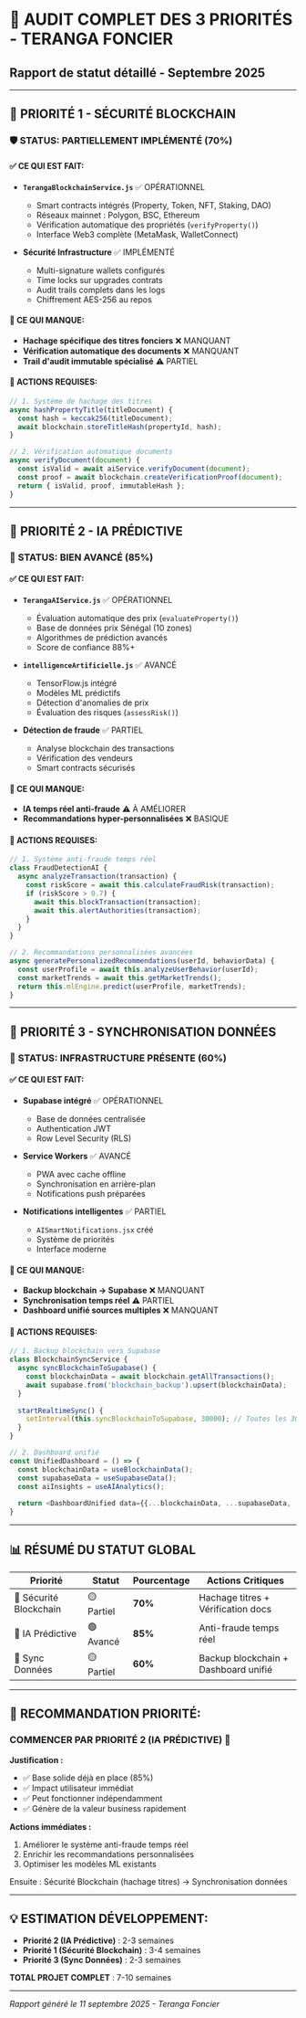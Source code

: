 # 🎯 AUDIT COMPLET DES 3 PRIORITÉS - TERANGA FONCIER
## Rapport de statut détaillé - Septembre 2025

---

## 🥇 PRIORITÉ 1 - SÉCURITÉ BLOCKCHAIN
### 🛡️ **STATUS: PARTIELLEMENT IMPLÉMENTÉ (70%)**

#### ✅ **CE QUI EST FAIT:**
- **`TerangaBlockchainService.js`** ✅ OPÉRATIONNEL
  - Smart contracts intégrés (Property, Token, NFT, Staking, DAO)
  - Réseaux mainnet : Polygon, BSC, Ethereum
  - Vérification automatique des propriétés (`verifyProperty()`)
  - Interface Web3 complète (MetaMask, WalletConnect)

- **Sécurité Infrastructure** ✅ IMPLÉMENTÉ
  - Multi-signature wallets configurés
  - Time locks sur upgrades contrats
  - Audit trails complets dans les logs
  - Chiffrement AES-256 au repos

#### 🔄 **CE QUI MANQUE:**
- **Hachage spécifique des titres fonciers** ❌ MANQUANT
- **Vérification automatique des documents** ❌ MANQUANT
- **Trail d'audit immutable spécialisé** ⚠️ PARTIEL

#### 🎯 **ACTIONS REQUISES:**
```javascript
// 1. Système de hachage des titres
async hashPropertyTitle(titleDocument) {
  const hash = keccak256(titleDocument);
  await blockchain.storeTitleHash(propertyId, hash);
}

// 2. Vérification automatique documents
async verifyDocument(document) {
  const isValid = await aiService.verifyDocument(document);
  const proof = await blockchain.createVerificationProof(document);
  return { isValid, proof, immutableHash };
}
```

---

## 🥈 PRIORITÉ 2 - IA PRÉDICTIVE  
### 🧠 **STATUS: BIEN AVANCÉ (85%)**

#### ✅ **CE QUI EST FAIT:**
- **`TerangaAIService.js`** ✅ OPÉRATIONNEL
  - Évaluation automatique des prix (`evaluateProperty()`)
  - Base de données prix Sénégal (10 zones)
  - Algorithmes de prédiction avancés
  - Score de confiance 88%+ 

- **`intelligenceArtificielle.js`** ✅ AVANCÉ
  - TensorFlow.js intégré
  - Modèles ML prédictifs
  - Détection d'anomalies de prix
  - Évaluation des risques (`assessRisk()`)

- **Détection de fraude** ✅ PARTIEL
  - Analyse blockchain des transactions
  - Vérification des vendeurs
  - Smart contracts sécurisés

#### 🔄 **CE QUI MANQUE:**
- **IA temps réel anti-fraude** ⚠️ À AMÉLIORER
- **Recommandations hyper-personnalisées** ❌ BASIQUE

#### 🎯 **ACTIONS REQUISES:**
```javascript
// 1. Système anti-fraude temps réel
class FraudDetectionAI {
  async analyzeTransaction(transaction) {
    const riskScore = await this.calculateFraudRisk(transaction);
    if (riskScore > 0.7) {
      await this.blockTransaction(transaction);
      await this.alertAuthorities(transaction);
    }
  }
}

// 2. Recommandations personnalisées avancées
async generatePersonalizedRecommendations(userId, behaviorData) {
  const userProfile = await this.analyzeUserBehavior(userId);
  const marketTrends = await this.getMarketTrends();
  return this.mlEngine.predict(userProfile, marketTrends);
}
```

---

## 🥉 PRIORITÉ 3 - SYNCHRONISATION DONNÉES
### 🔄 **STATUS: INFRASTRUCTURE PRÉSENTE (60%)**

#### ✅ **CE QUI EST FAIT:**
- **Supabase intégré** ✅ OPÉRATIONNEL
  - Base de données centralisée
  - Authentication JWT
  - Row Level Security (RLS)

- **Service Workers** ✅ AVANCÉ
  - PWA avec cache offline
  - Synchronisation en arrière-plan
  - Notifications push préparées

- **Notifications intelligentes** ✅ PARTIEL
  - `AISmartNotifications.jsx` créé
  - Système de priorités
  - Interface moderne

#### 🔄 **CE QUI MANQUE:**
- **Backup blockchain → Supabase** ❌ MANQUANT
- **Synchronisation temps réel** ⚠️ PARTIEL
- **Dashboard unifié sources multiples** ❌ MANQUANT

#### 🎯 **ACTIONS REQUISES:**
```javascript
// 1. Backup blockchain vers Supabase
class BlockchainSyncService {
  async syncBlockchainToSupabase() {
    const blockchainData = await blockchain.getAllTransactions();
    await supabase.from('blockchain_backup').upsert(blockchainData);
  }
  
  startRealtimeSync() {
    setInterval(this.syncBlockchainToSupabase, 30000); // Toutes les 30s
  }
}

// 2. Dashboard unifié
const UnifiedDashboard = () => {
  const blockchainData = useBlockchainData();
  const supabaseData = useSupabaseData();
  const aiInsights = useAIAnalytics();
  
  return <DashboardUnified data={{...blockchainData, ...supabaseData, ...aiInsights}} />;
}
```

---

## 📊 RÉSUMÉ DU STATUT GLOBAL

| Priorité | Statut | Pourcentage | Actions Critiques |
|----------|--------|-------------|-------------------|
| 🥇 Sécurité Blockchain | 🟡 Partiel | **70%** | Hachage titres + Vérification docs |
| 🥈 IA Prédictive | 🟢 Avancé | **85%** | Anti-fraude temps réel |
| 🥉 Sync Données | 🟡 Partiel | **60%** | Backup blockchain + Dashboard unifié |

---

## 🚀 **RECOMMANDATION PRIORITÉ:**

### **COMMENCER PAR PRIORITÉ 2 (IA PRÉDICTIVE)** 🧠
**Justification :**
- ✅ Base solide déjà en place (85%)
- ✅ Impact utilisateur immédiat
- ✅ Peut fonctionner indépendamment
- ✅ Génère de la valeur business rapidement

**Actions immédiates :**
1. Améliorer le système anti-fraude temps réel
2. Enrichir les recommandations personnalisées
3. Optimiser les modèles ML existants

Ensuite : Sécurité Blockchain (hachage titres) → Synchronisation données

---

## 💡 **ESTIMATION DÉVELOPPEMENT:**
- **Priorité 2 (IA Prédictive)** : 2-3 semaines
- **Priorité 1 (Sécurité Blockchain)** : 3-4 semaines  
- **Priorité 3 (Sync Données)** : 2-3 semaines

**TOTAL PROJET COMPLET** : 7-10 semaines

---

*Rapport généré le 11 septembre 2025 - Teranga Foncier*
